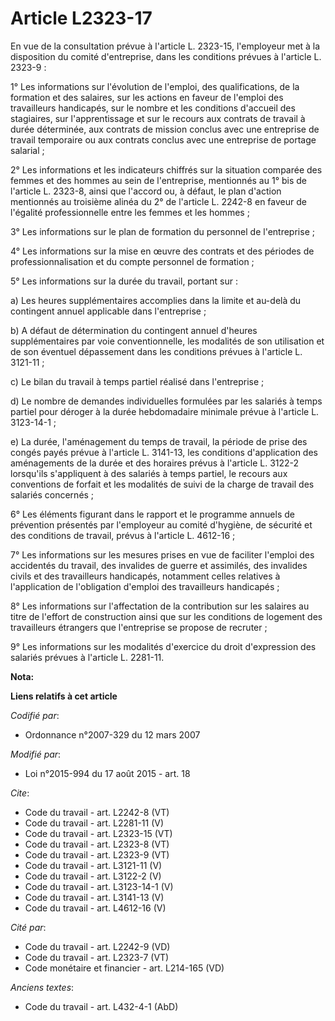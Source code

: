 # Article L2323-17

En vue de la consultation prévue à l'article L. 2323-15, l'employeur met à la disposition du comité d'entreprise, dans les
conditions prévues à l'article L. 2323-9 : 

1° Les informations sur l'évolution de l'emploi, des qualifications, de la formation et des salaires, sur les actions en
faveur de l'emploi des travailleurs handicapés, sur le nombre et les conditions d'accueil des stagiaires, sur l'apprentissage
et sur le recours aux contrats de travail à durée déterminée, aux contrats de mission conclus avec une entreprise de travail
temporaire ou aux contrats conclus avec une entreprise de portage salarial ; 

2° Les informations et les indicateurs chiffrés sur la situation comparée des femmes et des hommes au sein de l'entreprise,
mentionnés au 1° bis de l'article L. 2323-8, ainsi que l'accord ou, à défaut, le plan d'action mentionnés au troisième alinéa
du 2° de l'article L. 2242-8 en faveur de l'égalité professionnelle entre les femmes et les hommes ; 

3° Les informations sur le plan de formation du personnel de l'entreprise ; 

4° Les informations sur la mise en œuvre des contrats et des périodes de professionnalisation et du compte personnel de
formation ; 

5° Les informations sur la durée du travail, portant sur : 

a) Les heures supplémentaires accomplies dans la limite et au-delà du contingent annuel applicable dans l'entreprise ; 

b) A défaut de détermination du contingent annuel d'heures supplémentaires par voie conventionnelle, les modalités de son
utilisation et de son éventuel dépassement dans les conditions prévues à l'article L. 3121-11 ; 

c) Le bilan du travail à temps partiel réalisé dans l'entreprise ; 

d) Le nombre de demandes individuelles formulées par les salariés à temps partiel pour déroger à la durée hebdomadaire
minimale prévue à l'article L. 3123-14-1 ; 

e) La durée, l'aménagement du temps de travail, la période de prise des congés payés prévue à l'article L. 3141-13, les
conditions d'application des aménagements de la durée et des horaires prévus à l'article L. 3122-2 lorsqu'ils s'appliquent à
des salariés à temps partiel, le recours aux conventions de forfait et les modalités de suivi de la charge de travail des
salariés concernés ; 

6° Les éléments figurant dans le rapport et le programme annuels de prévention présentés par l'employeur au comité d'hygiène,
de sécurité et des conditions de travail, prévus à l'article L. 4612-16 ; 

7° Les informations sur les mesures prises en vue de faciliter l'emploi des accidentés du travail, des invalides de guerre et
assimilés, des invalides civils et des travailleurs handicapés, notamment celles relatives à l'application de l'obligation
d'emploi des travailleurs handicapés ; 

8° Les informations sur l'affectation de la contribution sur les salaires au titre de l'effort de construction ainsi que sur
les conditions de logement des travailleurs étrangers que l'entreprise se propose de recruter ; 

9° Les informations sur les modalités d'exercice du droit d'expression des salariés prévues à l'article L. 2281-11.

**Nota:**



**Liens relatifs à cet article**

_Codifié par_:

  - Ordonnance n°2007-329 du 12 mars 2007

_Modifié par_:

  - Loi n°2015-994 du 17 août 2015 - art. 18

_Cite_:

  - Code du travail - art. L2242-8 (VT)
  - Code du travail - art. L2281-11 (V)
  - Code du travail - art. L2323-15 (VT)
  - Code du travail - art. L2323-8 (VT)
  - Code du travail - art. L2323-9 (VT)
  - Code du travail - art. L3121-11 (V)
  - Code du travail - art. L3122-2 (V)
  - Code du travail - art. L3123-14-1 (V)
  - Code du travail - art. L3141-13 (V)
  - Code du travail - art. L4612-16 (V)

_Cité par_:

  - Code du travail - art. L2242-9 (VD)
  - Code du travail - art. L2323-7 (VT)
  - Code monétaire et financier - art. L214-165 (VD)

_Anciens textes_:

  - Code du travail - art. L432-4-1 (AbD)
